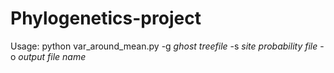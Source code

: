 # Phylogenetics-project

Usage: python var_around_mean.py -g *ghost treefile* -s *site probability file* -o *output file name*
